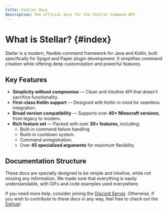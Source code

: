 ```yaml
---
title: Stellar Docs
description: The official docs for the Stellar Command API.
---
```


# What is Stellar? {#index}

Stellar is a modern, flexible command framework for Java and Kotlin, built specifically for Spigot and Paper plugin development. It simplifies command creation while offering deep customization and powerful features.

## Key Features
- **Simplicity without compromise** — Clean and intuitive API that doesn’t sacrifice functionality.
- **First-class Kotlin support** — Designed with Kotlin in mind for seamless integration.
- **Broad version compatibility** — Supports over **40+ Minecraft versions**, from legacy to modern.
- **Rich feature set** — Packed with over **30+ features**, including:
    - Built-in command failure handling
    - Build-in cooldown system.
    - Command unregistration.
    - Over **45 specialized arguments** for maximum flexibility

## Documentation Structure  
These docs are specially designed to be simple and intuitive, while not missing any information. We made sure that everything is easily understandable, with GIFs and code examples used everywhere.

If you need more help, consider joining the [Discord Server](https://discord.undefinedcreations.com/).
Otherwise, if you wish to contribute to these docs in any way, feel free to check out the [GitHub](https://github.com/UndefinedCreation/docs)!
